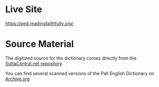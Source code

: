 # Live Site

https://ped.readingfaithfully.org/

# Source Material

The digitized source for the dictionary comes directly from the [SuttaCentral.net repository](https://github.com/suttacentral/sc-data/blob/master/dictionaries/complex/en/pli2en_pts.json).

You can find several scanned versions of the Pali English Dictionary on [Archive.org](https://archive.org/search.php?query=pali%20english%20dictionary)
